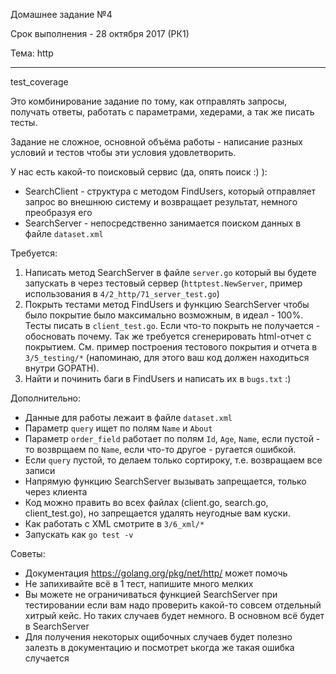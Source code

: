 Домашнее задание №4

Срок выполнения - 28 октября 2017 (РК1)

Тема: http

----

test_coverage

Это комбинирование задание по тому, как отправлять запросы, получать ответы, работать с параметрами, хедерами, а так же писать тесты.

Задание не сложное, основной объёма работы - написание разных условий и тестов чтобы эти условия удовлетворить.

У нас есть какой-то поисковый сервис (да, опять поиск :) ):
* SearchClient - структура с методом FindUsers, который отправляет запрос во внешнюю систему и возвращает результат, немного преобразуя его
* SearchServer - непосредственно занимается поиском данных в файле `dataset.xml`

Требуется:
1. Написать метод SearchServer в файле `server.go` который вы будете запускать в через тестовый сервер (`httptest.NewServer`, пример использования в `4/2_http/71_server_test.go`)
2. Покрыть тестами метод FindUsers и функцию SearchServer чтобы было покрытие было максимально возможным, в идеал - 100%. Тесты писать в `client_test.go`. Если что-то покрыть не получается - обосновать почему. Так же требуется сгенерировать html-отчет с покрытием. См. пример построения тестового покрытия и отчета в `3/5_testing/*` (напоминаю, для этого ваш код должен находиться внутри GOPATH).
3. Найти и починить баги в FindUsers и написать их в `bugs.txt` :)

Дополнительно:
* Данные для работы лежаит в файле `dataset.xml`
* Параметр `query` ищет по полям `Name` и `About`
* Параметр `order_field` работает по полям `Id`, `Age`, `Name`, если пустой - то возврщаем по `Name`, если что-то другое - ругается ошибкой.
* Если `query` пустой, то делаем только сортироку, т.е. возвращаем все записи
* Напрямую функцию SearchServer вызывать запрещается, только через клиента
* Код можно править во всех файлах (client.go, search.go, client_test.go), но запрещается удалять неугодные вам куски.
* Как работать с XML смотрите в `3/6_xml/*`
* Запускать как `go test -v`

Советы:
* Документация https://golang.org/pkg/net/http/ может помочь
* Не запихивайте всё в 1 тест, напишите много мелких
* Вы можете не ограничиваться функцией SearchServer при тестировании если вам надо проверить какой-то совсем отдельный хитрый кейс. Но таких случаев будет немного. В основном всё будет в SearchServer
* Для получения некоторых ощибочных случаев будет полезно залезть в документацию и посмотрет ькогда же такая ошибка случается